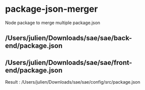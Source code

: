 # package-json-merger
Node package to merge multiple package.json

## /Users/julien/Downloads/sae/sae/back-end/package.json
## /Users/julien/Downloads/sae/sae/front-end/package.json

Result :
/Users/julien/Downloads/sae/sae/config/src/package.json